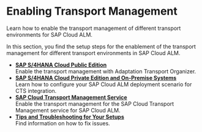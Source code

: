 <!-- loio4b74b16fb5c34e65a4969051f5020772 -->

# Enabling Transport Management

Learn how to enable the transport management of different transport environments for SAP Cloud ALM.

In this section, you find the setup steps for the enablement of the transport management for different transport environments in SAP Cloud ALM.

-   **[SAP S/4HANA Cloud Public Edition](sap-s-4hana-cloud-public-edition-a4238a9.md "Enable the transport management with Adaptation Transport Organizer.")**  
Enable the transport management with Adaptation Transport Organizer.
-   **[SAP S/4HANA Cloud Private Edition and On-Premise Systems](sap-s-4hana-cloud-private-edition-and-on-premise-systems-5aa24f0.md "Learn how to configure your SAP Cloud ALM deployment scenario for CTS
		integration.")**  
Learn how to configure your SAP Cloud ALM deployment scenario for CTS integration.
-   **[SAP Cloud Transport Management Service](sap-cloud-transport-management-service-8b4af2f.md "Enable the transport management for the SAP Cloud Transport Management service for SAP
		Cloud ALM.")**  
Enable the transport management for the SAP Cloud Transport Management service for SAP Cloud ALM.
-   **[Tips and Troubleshooting for Your Setups](tips-and-troubleshooting-for-your-setups-0fb29d9.md "Find information on how to fix issues.")**  
Find information on how to fix issues.

